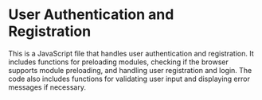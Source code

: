 # User Authentication and Registration

This is a JavaScript file that handles user authentication and registration. It includes functions for preloading modules, checking if the browser supports module preloading, and handling user registration and login. The code also includes functions for validating user input and displaying error messages if necessary.
